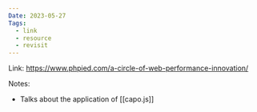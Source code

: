 ```yaml
---
Date: 2023-05-27
Tags: 
  - link
  - resource
  - revisit
---
```

Link: https://www.phpied.com/a-circle-of-web-performance-innovation/

Notes:
- Talks about the application of [[capo.js]]